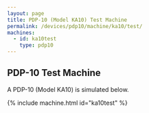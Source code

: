 ```yaml
---
layout: page
title: PDP-10 (Model KA10) Test Machine
permalink: /devices/pdp10/machine/ka10/test/
machines:
  - id: ka10test
    type: pdp10
---
```


PDP-10 Test Machine
-------------------

A PDP-10 (Model KA10) is simulated below.

{% include machine.html id="ka10test" %}
